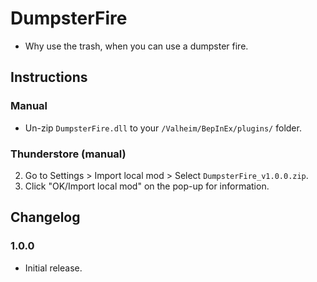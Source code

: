 # DumpsterFire

  * Why use the trash, when you can use a dumpster fire.

## Instructions

### Manual

  * Un-zip `DumpsterFire.dll` to your `/Valheim/BepInEx/plugins/` folder.

### Thunderstore (manual)

  2. Go to Settings > Import local mod > Select `DumpsterFire_v1.0.0.zip`.
  3. Click "OK/Import local mod" on the pop-up for information.

## Changelog

### 1.0.0

  * Initial release.
